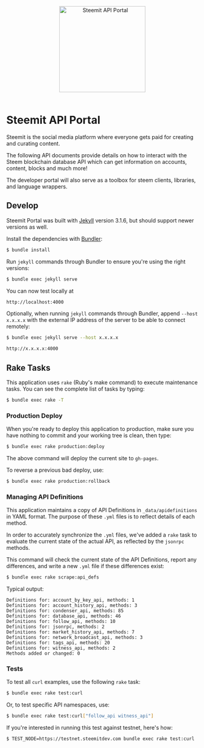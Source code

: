 <p align="center">
  <img src="https://raw.githubusercontent.com/steemit/devportal/master/images/steemdev.png" alt="Steemit API Portal" width="226">
  <br>
  <br>
  
</p>

# Steemit API Portal

Steemit is the social media platform where everyone gets paid for creating and curating content.

The following API documents provide details on how to interact with the Steem blockchain database API which can get information on accounts, content, blocks and much more!

The developer portal will also serve as a toolbox for steem clients, libraries, and language wrappers.

## Develop

Steemit Portal was built with [Jekyll](http://jekyllrb.com/) version 3.1.6, but should support newer versions as well.

Install the dependencies with [Bundler](http://bundler.io/):

~~~bash
$ bundle install
~~~

Run `jekyll` commands through Bundler to ensure you're using the right versions:

~~~bash
$ bundle exec jekyll serve
~~~

You can now test locally at
~~~bash
http://localhost:4000
~~~

Optionally, when running `jekyll` commands through Bundler, append `--host x.x.x.x` with the external IP address of the server to be able to connect remotely:
~~~bash
$ bundle exec jekyll serve --host x.x.x.x
~~~
~~~bash
http://x.x.x.x:4000
~~~

## Rake Tasks

This application uses `rake` (Ruby's make command) to execute maintenance tasks.  You can see the complete list of tasks by typing:

```bash
$ bundle exec rake -T
```

### Production Deploy

When you're ready to deploy this application to production, make sure you have nothing to commit and your working tree is clean, then type:

```bash
$ bundle exec rake production:deploy
```

The above command will deploy the current site to `gh-pages`.

To reverse a previous bad deploy, use:

```bash
$ bundle exec rake production:rollback
```

### Managing API Definitions

This application maintains a copy of API Definitions in `_data/apidefinitions` in YAML format.  The purpose of these `.yml` files is to reflect details of each method.

In order to accurately synchronize the `.yml` files, we've added a `rake` task to evaluate the current state of the actual API, as reflected by the `jsonrpc` methods.

This command will check the current state of the API Definitions, report any differences, and write a new `.yml` file if these differences exist:

```bash
$ bundle exec rake scrape:api_defs
```

Typical output:

```
Definitions for: account_by_key_api, methods: 1
Definitions for: account_history_api, methods: 3
Definitions for: condenser_api, methods: 85
Definitions for: database_api, methods: 46
Definitions for: follow_api, methods: 10
Definitions for: jsonrpc, methods: 2
Definitions for: market_history_api, methods: 7
Definitions for: network_broadcast_api, methods: 3
Definitions for: tags_api, methods: 20
Definitions for: witness_api, methods: 2
Methods added or changed: 0
```

### Tests

To test all `curl` examples, use the following `rake` task:

```bash
$ bundle exec rake test:curl
```

Or, to test specific API namespaces, use:

```bash
$ bundle exec rake test:curl["follow_api witness_api"]
```

If you're interested in running this test against testnet, here's how:

```bash
$ TEST_NODE=https://testnet.steemitdev.com bundle exec rake test:curl
```
